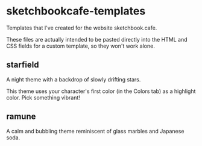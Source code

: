 # sketchbookcafe-templates
Templates that I've created for the website sketchbook.cafe.

These files are actually intended to be pasted directly into the HTML and CSS fields for a custom template, so they won't work alone.

## starfield
A night theme with a backdrop of slowly drifting stars.

This theme uses your character's first color (in the Colors tab) as a highlight color. Pick something vibrant!

## ramune
A calm and bubbling theme reminiscent of glass marbles and Japanese soda.